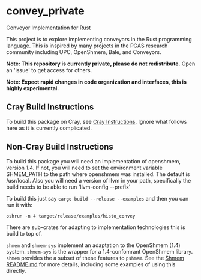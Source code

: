 # convey_private
Conveyor Implementation for Rust

This project is to explore implementing conveyors in the Rust
programming language.  This is inspired by many projects in the PGAS
research community including UPC, OpenShmem, Bale, and Conveyors.

**Note: This repository is currently private, please do not redistribute.**
Open an 'issue' to get access for others.

**Note: Expect rapid changes in code organization and interfaces, this is highly experimental.**

## Cray Build Instructions 

To build this package on Cray, see [Cray
Instructions](README_cray.md).  Ignore what follows here as it is
currently complicated.

## Non-Cray Build Instructions 

To build this package you will need an implementation of openshmem,
version 1.4.  If not, you will need to set the environment
variable SHMEM_PATH to the path where openshmem was installed.  The
default is /usr/local.  Also you will need a version of llvm in your
path, specifically the build needs to be able to run 'llvm-config --prefix'

To build this just say `cargo build --release --examples` and then you can run it with:

```
oshrun -n 4 target/release/examples/histo_convey
```

There are sub-crates for adapting to implementation technologies this is
build to top of.

`shmem` and `shmem-sys` implement an adaptation to the OpenShmem (1.4)
system.  `shmem-sys` is the wrapper for a 1.4-confomrant OpenShmem
library.  `shmem` provides the a subset of these features to `pshmem`.
See the [Shmem README.md](shmem/README.md) for more details, including
some examples of using this directly.

